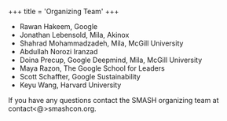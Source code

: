 +++
title = 'Organizing Team'
+++
- Rawan Hakeem, Google
- Jonathan Lebensold, Mila, Akinox
- Shahrad Mohammadzadeh, Mila, McGill University
- Abdullah Norozi Iranzad
- Doina Precup, Google Deepmind, Mila, McGill University
- Maya Razon, The Google School for Leaders
- Scott Schaffter, Google Sustainability
- Keyu Wang, Harvard University

If you have any questions contact the SMASH organizing team at contact&lt;@&gt;smashcon.org.
